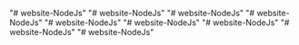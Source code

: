 "# website-NodeJs" 
"# website-NodeJs" 
"# website-NodeJs" 
"# website-NodeJs" 
"# website-NodeJs" 
"# website-NodeJs" 
"# website-NodeJs" 
"# website-NodeJs" 
"# website-NodeJs" 
